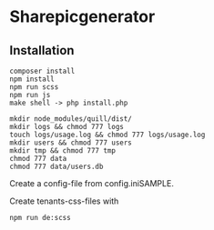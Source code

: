 # Sharepicgenerator

## Installation
```
composer install
npm install
npm run scss
npm run js
make shell -> php install.php

mkdir node_modules/quill/dist/
mkdir logs && chmod 777 logs
touch logs/usage.log && chmod 777 logs/usage.log
mkdir users && chmod 777 users
mkdir tmp && chmod 777 tmp
chmod 777 data
chmod 777 data/users.db
```

Create a config-file from config.iniSAMPLE.

Create tenants-css-files with
```
npm run de:scss
```

